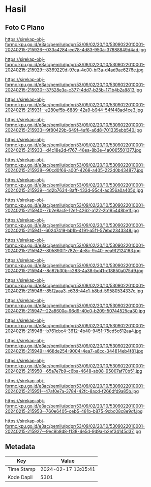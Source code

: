 # Hasil

## Foto C Plano

https://sirekap-obj-formc.kpu.go.id/e3ac/pemilu/pdpr/53/09/02/20/10/5309022010001-20240215-215926--033a4284-ed78-4d83-950a-37888849d4ad.jpg

https://sirekap-obj-formc.kpu.go.id/e3ac/pemilu/pdpr/53/09/02/20/10/5309022010001-20240215-215929--8369229d-97ca-4c00-bf3a-d4ad9ae6276e.jpg

https://sirekap-obj-formc.kpu.go.id/e3ac/pemilu/pdpr/53/09/02/20/10/5309022010001-20240215-215930--37528e3a-c377-4dd7-b25b-171b4b2a8813.jpg

https://sirekap-obj-formc.kpu.go.id/e3ac/pemilu/pdpr/53/09/02/20/10/5309022010001-20240215-215931--e280ef5b-6889-42a9-b944-54f448ad4ce3.jpg

https://sirekap-obj-formc.kpu.go.id/e3ac/pemilu/pdpr/53/09/02/20/10/5309022010001-20240215-215933--9f80429b-649f-4af6-a6d8-701335ebb540.jpg

https://sirekap-obj-formc.kpu.go.id/e3ac/pemilu/pdpr/53/09/02/20/10/5309022010001-20240215-215933--d4c18e2d-f767-48ea-8b3e-4a0065501377.jpg

https://sirekap-obj-formc.kpu.go.id/e3ac/pemilu/pdpr/53/09/02/20/10/5309022010001-20240215-215938--90cd0f66-a00f-4268-a405-222d0b434877.jpg

https://sirekap-obj-formc.kpu.go.id/e3ac/pemilu/pdpr/53/09/02/20/10/5309022010001-20240215-215939--4d2b7634-8aff-433d-95c4-ac356a0a405d.jpg

https://sirekap-obj-formc.kpu.go.id/e3ac/pemilu/pdpr/53/09/02/20/10/5309022010001-20240215-215940--7b2e8ac9-12ef-4262-a122-2b195448be1f.jpg

https://sirekap-obj-formc.kpu.go.id/e3ac/pemilu/pdpr/53/09/02/20/10/5309022010001-20240215-215941--60247419-bb1b-4191-a5f1-57ebd2343348.jpg

https://sirekap-obj-formc.kpu.go.id/e3ac/pemilu/pdpr/53/09/02/20/10/5309022010001-20240215-215942--805890f1-782e-4e8c-9c40-eea9f2124163.jpg

https://sirekap-obj-formc.kpu.go.id/e3ac/pemilu/pdpr/53/09/02/20/10/5309022010001-20240215-215944--8c82b30b-c283-4a38-bd41-c18850a075d9.jpg

https://sirekap-obj-formc.kpu.go.id/e3ac/pemilu/pdpr/53/09/02/20/10/5309022010001-20240215-215946--85f2aaa3-c638-44c1-b8bd-59580534337c.jpg

https://sirekap-obj-formc.kpu.go.id/e3ac/pemilu/pdpr/53/09/02/20/10/5309022010001-20240215-215947--22a8600a-96d9-40c0-b209-50744525ca30.jpg

https://sirekap-obj-formc.kpu.go.id/e3ac/pemilu/pdpr/53/09/02/20/10/5309022010001-20240215-215948--b761cbc4-3612-4b40-9451-75cd5c612aa4.jpg

https://sirekap-obj-formc.kpu.go.id/e3ac/pemilu/pdpr/53/09/02/20/10/5309022010001-20240215-215949--468de254-9004-4ea7-a8cc-344814eb4f81.jpg

https://sirekap-obj-formc.kpu.go.id/e3ac/pemilu/pdpr/53/09/02/20/10/5309022010001-20240215-215950--65a7e7b9-c6ba-4648-ab08-95007af70b51.jpg

https://sirekap-obj-formc.kpu.go.id/e3ac/pemilu/pdpr/53/09/02/20/10/5309022010001-20240215-215951--47af0e7a-3784-42fc-8acd-f266dfd9a85b.jpg

https://sirekap-obj-formc.kpu.go.id/e3ac/pemilu/pdpr/53/09/02/20/10/5309022010001-20240215-215953--760e6405-ceb5-481b-b875-9cbc08c8e9df.jpg

https://sirekap-obj-formc.kpu.go.id/e3ac/pemilu/pdpr/53/09/02/20/10/5309022010001-20240215-215927--9ec9b8d8-f138-4e5d-9d9a-b2ef34145d37.jpg


## Metadata

| Key        | Value               |
| ---------- | ------------------- |
| Time Stamp | 2024-02-17 13:05:41 |
| Kode Dapil | 5301                |



